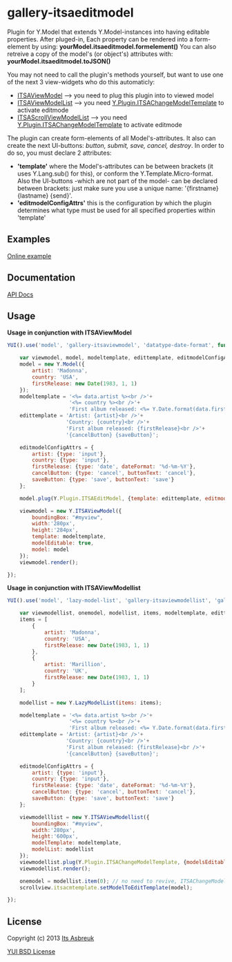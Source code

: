 gallery-itsaeditmodel
=====================

Plugin for Y.Model that extends Y.Model-instances into having editable properties.
After pluged-in, Each property can be rendered into a form-element by using: <b>yourModel.itsaeditmodel.formelement()</b>
You can also retreive a copy of the model's (or object's) attributes with: <b>yourModel.itsaeditmodel.toJSON()</b>


You may not need to call the plugin's methods yourself, but want to use one of the next 3 view-widgets who do this automaticly:

* [ITSAViewModel](../gallery-itsaviewmodel) --> you need to plug this plugin into to viewed model
* [ITSAViewModelList](../gallery-itsaviewmodellist) --> you need [Y.Plugin.ITSAChangeModelTemplate](../gallery-itsachangemodeltemplate) to activate editmode
* [ITSAScrollViewModelList](../gallery-itsascrollviewmodellist) --> you need [Y.Plugin.ITSAChangeModelTemplate](../gallery-itsachangemodeltemplate) to activate editmode


The plugin can create form-elements of all Model's-attributes. It also can create the next UI-buttons: <i>button, submit, save, cancel, destroy</i>. In order to do so, you must declare 2 attributes:

* <b>'template'</b> where the Model's-attributes can be between brackets (it uses Y.Lang.sub() for this), or conform the Y.Template.Micro-format. Also the UI-buttons -which are not part of the model- can be declared between brackets: just make sure you use a unique name: '{firstname} {lastname} {send}'.
* <b>'editmodelConfigAttrs'</b> this is the configuration by which the plugin determines what type must be used for all specified properties within 'template'



Examples
--------
[Online example](http://projects.itsasbreuk.nl/examples/itsaeditmodel/index.html)

Documentation
--------------
[API Docs](http://projects.itsasbreuk.nl/apidocs/classes/ITSAEditModel.html)

Usage
-----

<b>Usage in conjunction with ITSAViewModel</b>
```js
YUI().use('model', 'gallery-itsaviewmodel', 'datatype-date-format', function(Y) {

    var viewmodel, model, modeltemplate, edittemplate, editmodelConfigAttrs;
    model = new Y.Model({
        artist: 'Madonna',
        country: 'USA',
        firstRelease: new Date(1983, 1, 1)
    });
    modeltemplate = '<%= data.artist %><br />'+
                    '<%= country %><br />'+
                    'First album released: <%= Y.Date.format(data.firstRelease, {format:"%d-%m-%Y"}) %>';
    edittemplate = 'Artist: {artist}<br />'+
                   'Country: {country}<br />'+
                   'First album released: {firstRelease}<br />'+
                   '{cancelButton} {saveButton}';

    editmodelConfigAttrs = {
        artist: {type: 'input'},
        country: {type: 'input'},
        firstRelease: {type: 'date', dateFormat: '%d-%m-%Y'},
        cancelButton: {type: 'cancel', buttonText: 'cancel'},
        saveButton: {type: 'save', buttonText: 'save'}
    };

    model.plug(Y.Plugin.ITSAEditModel, {template: edittemplate, editmodelConfigAttrs : editmodelConfigAttrs});

    viewmodel = new Y.ITSAViewModel({
        boundingBox: "#myview",
        width:'280px',
        height:'284px',
        template: modeltemplate,
        modelEditable: true,
        model: model
    });
    viewmodel.render();

});
```

<b>Usage in conjunction with ITSAViewModellist</b>
```js
YUI().use('model', 'lazy-model-list', 'gallery-itsaviewmodellist', 'gallery-itsachangemodeltemplate', 'datatype-date-format', function(Y) {

    var viewmodellist, onemodel, modellist, items, modeltemplate, edittemplate, editmodelConfigAttrs;
    items = [
        {
            artist: 'Madonna',
            country: 'USA',
            firstRelease: new Date(1983, 1, 1)
        },
        {
            artist: 'Marillion',
            country: 'UK',
            firstRelease: new Date(1983, 1, 1)
        }
    ];

    modellist = new Y.LazyModelList(items: items);

    modeltemplate = '<%= data.artist %><br />'+
                    '<%= country %><br />'+
                    'First album released: <%= Y.Date.format(data.firstRelease, {format:"%d-%m-%Y"}) %>';
    edittemplate = 'Artist: {artist}<br />'+
                   'Country: {country}<br />'+
                   'First album released: {firstRelease}<br />'+
                   '{cancelButton} {saveButton}';

    editmodelConfigAttrs = {
        artist: {type: 'input'},
        country: {type: 'input'},
        firstRelease: {type: 'date', dateFormat: '%d-%m-%Y'},
        cancelButton: {type: 'cancel', buttonText: 'cancel'},
        saveButton: {type: 'save', buttonText: 'save'}
    };

    viewmodelllist = new Y.ITSAViewModellist({
        boundingBox: "#myview",
        width:'280px',
        height:'600px',
        modelTemplate: modeltemplate,
        modelList: modellist
    });
    viewmodellist.plug(Y.Plugin.ITSAChangeModelTemplate, {modelsEditable: true, editmodelConfig: editmodelconfig});
    viewmodellist.render();

    onemodel = modellist.item(0); // no need to revive, ITSAChangeModelTemplate does this onder the hood
    scrollview.itsacmtemplate.setModelToEditTemplate(model);

});
```

License
-------

Copyright (c) 2013 [Its Asbreuk](http://http://itsasbreuk.nl)

[YUI BSD License](http://developer.yahoo.com/yui/license.html)
